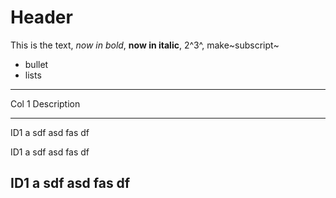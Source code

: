 # Header

This is the text, *now in bold*, **now in italic**, 2^3^, make~subscript~

 * bullet 
 * lists
 
------------------------------------
 Col 1              Description   
------- ----------------------------
 ID1     a sdf asd fas df         
 
 ID1     a sdf asd fas df         
 
 ID1     a sdf asd fas df         
------------------------------------
